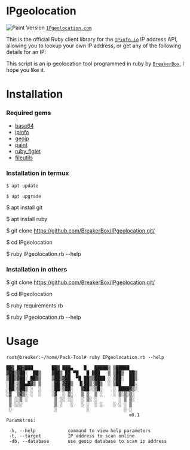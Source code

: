 # IPgeolocation
![Paint Version](https://img.shields.io/gem/v/paint)
[`IPgeolocation.com`](https://github.com/BreakerBox/IPgeolocation.git)

This is the official Ruby client library for the [`IPinfo.io`](https://ipinfo.io) IP address API, allowing you to lookup your own IP address, or get any of the following details for an IP:

This script is an ip geolocation tool programmed in ruby ​​by [`BreakerBox`](https://github.com/BreakerBox), I hope you like it.
# Installation

### Required gems
 - [base64](https://github.com/ruby/base64)
 - [ipinfo](https://github.com/ipinfo/ruby)
 - [geoip](https://github.com/cjheath/geoip)
 - [paint](https://github.com/janlelis/paint)
 - [ruby_figlet](https://github.com/Demonstrandum/RubyFiglet)
 - [fileutils](https://gist.github.com/jensendarren/e78b464a5b21e58faa29)

### Installation in termux
```
$ apt update
```
```
$ apt upgrade
```
$ apt install git

$ apt install ruby

$ git clone https://github.com/BreakerBox/IPgeolocation.git/

$ cd IPgeolocation

$ ruby IPgeolocation.rb --help

### Installation in others

$ git clone https://github.com/BreakerBox/IPgeolocation.git/

$ cd IPgeolocation

$ ruby requirements.rb

$ ruby IPgeolocation.rb --help

# Usage

    root@breaker:~/home/Pack-Tool# ruby IPgeolocation.rb --help

    ██▓ ██▓███       ██▓ ███▄    █   █████▒ ▒█████
    ▓██▒▓██░  ██▒    ▓██▒ ██ ▀█   █ ▓██   ▒ ▒██▒  ██▒
    ▒██▒▓██░ ██▓▒    ▒██▒▓██  ▀█ ██▒▒████ ░ ▒██░  ██▒
    ░██░▒██▄█▓▒ ▒    ░██░▓██▒  ▐▌██▒░▓█▒  ░ ▒██   ██░
    ░██░▒██▒ ░  ░    ░██░▒██░   ▓██░░▒█░    ░ ████▓▒░
    ░▓  ▒▓▒░ ░  ░    ░▓  ░ ▒░   ▒ ▒  ▒ ░    ░ ▒░▒░▒░
     ▒ ░░▒ ░          ▒ ░░ ░░   ░ ▒░ ░        ░ ▒ ▒░
     ▒ ░░░            ▒ ░   ░   ░ ░  ░ ░    ░ ░ ░ ▒
     ░                ░           ░             ░ ░
                                                  𝖛0.1
    Parametros:

     -h, --help            command to view help parameters
     -t, --target          IP address to scan online
     -db, --database       use geoip database to scan ip address
